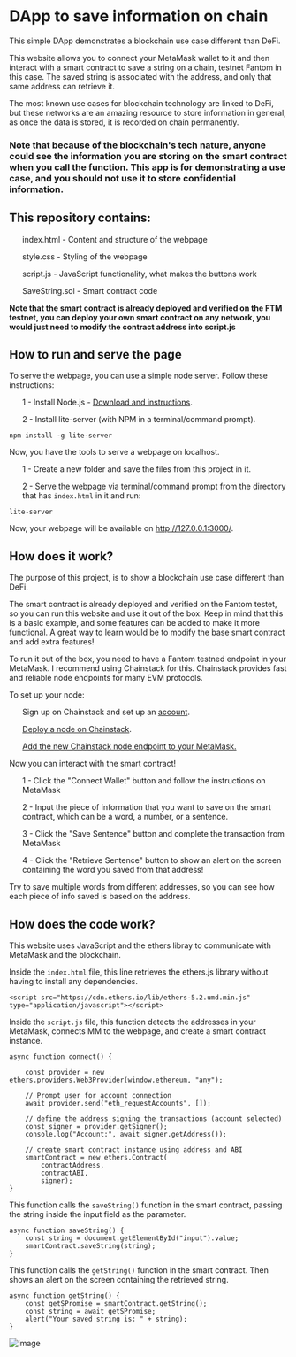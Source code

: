 # DApp to save information on chain
This simple DApp demonstrates a blockchain use case different than DeFi.

This website allows you to connect your MetaMask wallet to it and then interact with a smart contract to save a string on a chain, testnet Fantom in this case. The saved string is associated with the address, and only that same address can retrieve it.

The most known use cases for blockchain technology are linked to DeFi, but these networks are an amazing resource to store information in general, as once the data is stored, it is recorded on chain permanently. 

<h3> Note that because of the blockchain's tech nature, anyone could see the information you are storing on the smart contract when you call the function. This app is for demonstrating a use case, and you should not use it to store confidential information.</h3>

<h2>This repository contains:</h2>
<ol>index.html - Content and structure of the webpage</ol>
<ol>style.css - Styling of the webpage</ol>
<ol>script.js - JavaScript functionality, what makes the buttons work</ol>
<ol>SaveString.sol - Smart contract code</ol>

<b>Note that the smart contract is already deployed and verified on the FTM testnet, you can deploy your own smart contract on any network, you would just need to modify the contract address into script.js</b>

<h2>How to run and serve the page</h2>

To serve the webpage, you can use a simple node server. Follow these instructions:
<ol>1 - Install Node.js - <a href="https://nodejs.org/en/download/">Download and instructions</a>.</ol>
<ol>2 - Install lite-server (with NPM in a terminal/command prompt).</ol>
  
  ```
  npm install -g lite-server 
  ```
  
  Now, you have the tools to serve a webpage on localhost.
  
  
  <ol>1 - Create a new folder and save the files from this project in it.</ol>
  <ol>2 - Serve the webpage via terminal/command prompt from the directory that has <code>index.html</code> in it and run:</ol>
 
 ```
 lite-server
 ```
 Now, your webpage will be available on http://127.0.0.1:3000/.
 
 <h2>How does it work?</h2>
The purpose of this project, is to show a blockchain use case different than DeFi.

The smart contract is already deployed and verified on the Fantom testet, so you can run this website and use it out of the box. Keep in mind that this is a basic example, and some features can be added to make it more functional. A great way to learn would be to modify the base smart contract and add extra features!

To run it out of the box, you need to have a Fantom testned endpoint in your MetaMask. I recommend using Chainstack for this. Chainstack provides fast and reliable node endpoints for many EVM protocols.

To set up your node:

<ol>Sign up on Chainstack and set up an <a href="https://console.chainstack.com/user/account/create">account</a>.</ol>
<ol><a href="https://docs.chainstack.com/platform/join-a-public-network"> Deploy a node on Chainstack</a>.</ol>

<ol><a href="https://support.chainstack.com/hc/en-us/articles/360034636571-Using-MetaMask-Desktop-with-Chainstack">Add the new Chainstack node endpoint to your MetaMask.</a></ol>

Now you can interact with the smart contract!

<ol>1 - Click the "Connect Wallet" button and follow the instructions on MetaMask</ol>
<ol>2 - Input the piece of information that you want to save on the smart contract, which can be a word, a number, or a sentence.</ol>
<ol>3 - Click the "Save Sentence" button and complete the transaction from MetaMask</ol>
<ol>4 - Click the "Retrieve Sentence" button to show an alert on the screen containing the word you saved from that address!</ol>

Try to save multiple words from different addresses, so you can see how each piece of info saved is based on the address.

<h2>How does the code work?</h2>
This website uses JavaScript and the ethers libray to communicate with MetaMask and the blockchain.
<p></p>
Inside the <code>index.html</code> file, this line retrieves the ethers.js library without having to install any dependencies.
<p></p>

```
<script src="https://cdn.ethers.io/lib/ethers-5.2.umd.min.js" type="application/javascript"></script>
```
<p></p>
Inside the <code>script.js</code> file, this function detects the addresses in your MetaMask, connects MM to the webpage, and create a smart contract instance.
<p></p>

```
async function connect() {

    const provider = new ethers.providers.Web3Provider(window.ethereum, "any");

    // Prompt user for account connection
    await provider.send("eth_requestAccounts", []);

    // define the address signing the transactions (account selected)
    const signer = provider.getSigner();
    console.log("Account:", await signer.getAddress());

    // create smart contract instance using address and ABI
    smartContract = new ethers.Contract(
        contractAddress,
        contractABI,
        signer);
}
```

<p></p>
This function calls the <code>saveString()</code> function in the smart contract, passing the string inside the input field as the parameter.
<p></p>

```
async function saveString() {
    const string = document.getElementById("input").value;
    smartContract.saveString(string);
}
```
<p></p>
This function calls the <code>getString()</code> function in the smart contract. Then shows an alert on the screen containing the retrieved string.
<p></p>

```
async function getString() {
    const getSPromise = smartContract.getString();
    const string = await getSPromise;
    alert("Your saved string is: " + string);
}
```

![image](https://user-images.githubusercontent.com/99700157/171203129-66b29a30-bf94-4053-ae47-4a5f3011255f.png)
